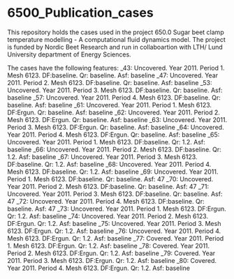 # 6500_Publication_cases

This repository holds the cases used in the project 650.0 Sugar beet clamp temperature modelling - A computational fluid dynamics model.
The project is funded by Nordic Beet Research and run in collaboartion with LTH/ Lund University department of Energy Sciences.

The cases have the following features:
_43: Uncovered. Year 2011. Period 1. Mesh 6123. DF:baseline. Qr: baseline. Asf: baseline
_47: Uncovered. Year 2011. Period 2. Mesh 6123. DF:baseline. Qr: baseline. Asf: baseline
_53: Uncovered. Year 2011. Period 3. Mesh 6123. DF:baseline. Qr: baseline. Asf: baseline
_57: Uncovered. Year 2011. Period 4. Mesh 6123. DF:baseline. Qr: baseline. Asf: baseline
_61: Uncovered. Year 2011. Period 1. Mesh 6123. DF:Ergun. Qr: baseline. Asf: baseline
_62: Uncovered. Year 2011. Period 2. Mesh 6123. DF:Ergun. Qr: baseline. Asf: baseline
_63: Uncovered. Year 2011. Period 3. Mesh 6123. DF:Ergun. Qr: baseline. Asf: baseline
_64: Uncovered. Year 2011. Period 4. Mesh 6123. DF:Ergun. Qr: baseline. Asf: baseline
_65: Uncovered. Year 2011. Period 1. Mesh 6123. DF:baseline. Qr: 1.2. Asf: baseline
_66: Uncovered. Year 2011. Period 2. Mesh 6123. DF:baseline. Qr: 1.2. Asf: baseline
_67: Uncovered. Year 2011. Period 3. Mesh 6123. DF:baseline. Qr: 1.2. Asf: baseline
_68: Uncovered. Year 2011. Period 4. Mesh 6123. DF:baseline. Qr: 1.2. Asf: baseline
_69: Uncovered. Year 2011. Period 1. Mesh 6123. DF:baseline. Qr: baseline. Asf: 47
_70: Uncovered. Year 2011. Period 2. Mesh 6123. DF:baseline. Qr: baseline. Asf: 47
_71: Uncovered. Year 2011. Period 3. Mesh 6123. DF:baseline. Qr: baseline. Asf: 47
_72: Uncovered. Year 2011. Period 4. Mesh 6123. DF:baseline. Qr: baseline. Asf: 47
_73: Uncovered. Year 2011. Period 1. Mesh 6123. DF:Ergun. Qr: 1.2. Asf: baseline
_74: Uncovered. Year 2011. Period 2. Mesh 6123. DF:Ergun. Qr: 1.2. Asf: baseline
_75: Uncovered. Year 2011. Period 3. Mesh 6123. DF:Ergun. Qr: 1.2. Asf: baseline
_76: Uncovered. Year 2011. Period 4. Mesh 6123. DF:Ergun. Qr: 1.2. Asf: baseline
_77: Covered. Year 2011. Period 1. Mesh 6123. DF:Ergun. Qr: 1.2. Asf: baseline
_78: Covered. Year 2011. Period 2. Mesh 6123. DF:Ergun. Qr: 1.2. Asf: baseline
_79: Covered. Year 2011. Period 3. Mesh 6123. DF:Ergun. Qr: 1.2. Asf: baseline
_80: Covered. Year 2011. Period 4. Mesh 6123. DF:Ergun. Qr: 1.2. Asf: baseline
